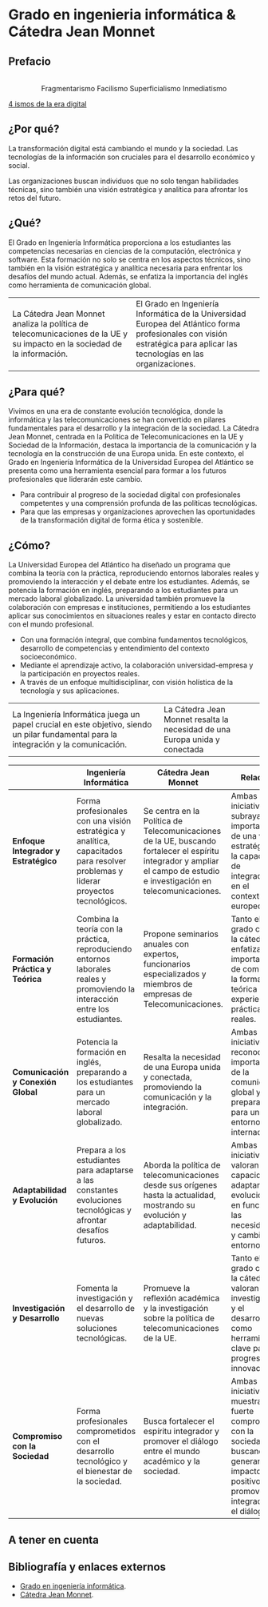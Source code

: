 # Grado en ingenieria informática & Cátedra Jean Monnet

## Prefacio

<div align=center>

||
|-|
Fragmentarismo
Facilismo
Superficialismo
Inmediatismo

</div>

[4 ismos de la era digital](https://www.youtube.com/watch?v=L1_Y-CkBIvU)

## ¿Por qué?

La transformación digital está cambiando el mundo y la sociedad. Las tecnologías de la información son cruciales para el desarrollo económico y social.

Las organizaciones buscan individuos que no solo tengan habilidades técnicas, sino también una visión estratégica y analítica para afrontar los retos del futuro.

## ¿Qué?

El Grado en Ingeniería Informática proporciona a los estudiantes las competencias necesarias en ciencias de la computación, electrónica y software. Esta formación no solo se centra en los aspectos técnicos, sino también en la visión estratégica y analítica necesaria para enfrentar los desafíos del mundo actual. Además, se enfatiza la importancia del inglés como herramienta de comunicación global.

|||
|-|-|
La Cátedra Jean Monnet analiza la política de telecomunicaciones de la UE y su impacto en la sociedad de la información.|El Grado en Ingeniería Informática de la Universidad Europea del Atlántico forma profesionales con visión estratégica para aplicar las tecnologías en las organizaciones.


## ¿Para qué?

Vivimos en una era de constante evolución tecnológica, donde la informática y las telecomunicaciones se han convertido en pilares fundamentales para el desarrollo y la integración de la sociedad. La Cátedra Jean Monnet, centrada en la Política de Telecomunicaciones en la UE y Sociedad de la Información, destaca la importancia de la comunicación y la tecnología en la construcción de una Europa unida. En este contexto, el Grado en Ingeniería Informática de la Universidad Europea del Atlántico se presenta como una herramienta esencial para formar a los futuros profesionales que liderarán este cambio.

- Para contribuir al progreso de la sociedad digital con profesionales competentes y una comprensión profunda de las políticas tecnológicas.
- Para que las empresas y organizaciones aprovechen las oportunidades de la transformación digital de forma ética y sostenible.

## ¿Cómo?

La Universidad Europea del Atlántico ha diseñado un programa que combina la teoría con la práctica, reproduciendo entornos laborales reales y promoviendo la interacción y el debate entre los estudiantes. Además, se potencia la formación en inglés, preparando a los estudiantes para un mercado laboral globalizado. La universidad también promueve la colaboración con empresas e instituciones, permitiendo a los estudiantes aplicar sus conocimientos en situaciones reales y estar en contacto directo con el mundo profesional.

- Con una formación integral, que combina fundamentos tecnológicos, desarrollo de competencias y entendimiento del contexto socioeconómico.
- Mediante el aprendizaje activo, la colaboración universidad-empresa y la participación en proyectos reales.
- A través de un enfoque multidisciplinar, con visión holística de la tecnología y sus aplicaciones.

|||
|-|-|
La Ingeniería Informática juega un papel crucial en este objetivo, siendo un pilar fundamental para la integración y la comunicación.|La Cátedra Jean Monnet resalta la necesidad de una Europa unida y conectada


||Ingeniería Informática|Cátedra Jean Monnet|Relación|
|-|-|-|-|
**Enfoque Integrador y Estratégico**|Forma profesionales con una visión estratégica y analítica, capacitados para resolver problemas y liderar proyectos tecnológicos.|Se centra en la Política de Telecomunicaciones de la UE, buscando fortalecer el espíritu integrador y ampliar el campo de estudio e investigación en telecomunicaciones.|Ambas iniciativas subrayan la importancia de una visión estratégica y la capacidad de integración en el contexto europeo.
**Formación Práctica y Teórica**|Combina la teoría con la práctica, reproduciendo entornos laborales reales y promoviendo la interacción entre los estudiantes.|Propone seminarios anuales con expertos, funcionarios especializados y miembros de empresas de Telecomunicaciones.|Tanto el grado como la cátedra enfatizan la importancia de combinar la formación teórica con experiencias prácticas y reales.
**Comunicación y Conexión Global**|Potencia la formación en inglés, preparando a los estudiantes para un mercado laboral globalizado.|Resalta la necesidad de una Europa unida y conectada, promoviendo la comunicación y la integración.|Ambas iniciativas reconocen la importancia de la comunicación global y la preparación para un entorno internacional.
**Adaptabilidad y Evolución**|Prepara a los estudiantes para adaptarse a las constantes evoluciones tecnológicas y afrontar desafíos futuros.|Aborda la política de telecomunicaciones desde sus orígenes hasta la actualidad, mostrando su evolución y adaptabilidad.|Ambas iniciativas valoran la capacidad de adaptarse y evolucionar en función de las necesidades y cambios del entorno.
**Investigación y Desarrollo**|Fomenta la investigación y el desarrollo de nuevas soluciones tecnológicas.|Promueve la reflexión académica y la investigación sobre la política de telecomunicaciones de la UE.|Tanto el grado como la cátedra valoran la investigación y el desarrollo como herramientas clave para el progreso y la innovación.
**Compromiso con la Sociedad**|Forma profesionales comprometidos con el desarrollo tecnológico y el bienestar de la sociedad.|Busca fortalecer el espíritu integrador y promover el diálogo entre el mundo académico y la sociedad.|Ambas iniciativas muestran un fuerte compromiso con la sociedad, buscando generar un impacto positivo y promover la integración y el diálogo.

## A tener en cuenta

## Bibliografía y enlaces externos

- [Grado en ingeniería informática](https://www.uneatlantico.es/escuela-politecnica-superior/estudios-grado-oficial-en-ingenieria-informatica).
- [Cátedra Jean Monnet](https://www.uneatlantico.es/escuela-politecnica-superior/catedra-jean-monnet-politica-comunicaciones-y-sociedad-informacion).
